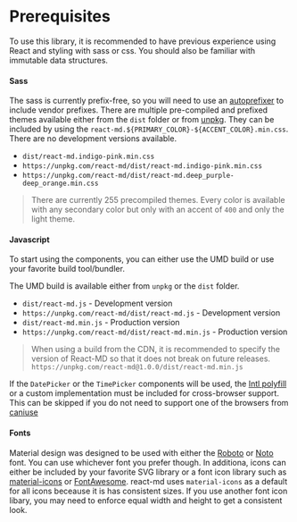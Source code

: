 # Prerequisites
To use this library, it is recommended to have previous experience using React
and styling with sass or css. You should also be familiar with immutable data
structures.

#### Sass
The sass is currently prefix-free, so you will need to use an [autoprefixer](https://github.com/postcss/autoprefixer)
to include vendor prefixes. There are multiple pre-compiled and prefixed themes available either from the `dist` folder or from [unpkg](https://unpkg.com).
They can be included by using the `react-md.${PRIMARY_COLOR}-${ACCENT_COLOR}.min.css`. There are no development versions available.

- `dist/react-md.indigo-pink.min.css`
- `https://unpkg.com/react-md/dist/react-md.indigo-pink.min.css`
- `https://unpkg.com/react-md/dist/react-md.deep_purple-deep_orange.min.css`

> There are currently 255 precompiled themes. Every color is available with any secondary color but only with an accent of `400` and only the light theme.


#### Javascript
To start using the components, you can either use the UMD build or use your favorite build tool/bundler.

The UMD build is available either from `unpkg` or the `dist` folder.

- `dist/react-md.js` - Development version
- `https://unpkg.com/react-md/dist/react-md.js` - Development version
- `dist/react-md.min.js` - Production version
- `https://unpkg.com/react-md/dist/react-md.min.js` - Production version

> When using a build from the CDN, it is recommended to specify the version of React-MD so that it does not break on future releases.
`https://unpkg.com/react-md@1.0.0/dist/react-md.min.js`

If the `DatePicker` or the `TimePicker` components will be used, the [Intl polyfill](https://github.com/andyearnshaw/Intl.js/)
or a custom implementation must be included for cross-browser support. This can be skipped if you do
not need to support one of the browsers from [caniuse](http://caniuse.com/#search=intl)


#### Fonts
Material design was designed to be used with either the [Roboto](https://www.google.com/fonts/specimen/Roboto)
or [Noto](https://www.google.com/get/noto/) font. You can use whichever font you prefer though. In additiona,
icons can either be included by your favorite SVG library or a font icon library such as 
[material-icons](https://design.google.com/icons/) or [FontAwesome](http://fontawesome.io/). react-md uses
`material-icons` as a default for all icons beceause it is has consistent sizes. If you use another font icon libary,
you may need to enforce equal width and height to get a consistent look.
